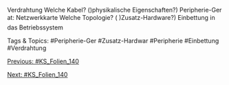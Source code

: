 Verdrahtung
Welche Kabel? ()physikalische Eigenschaften?)
Peripherie-Ger at: Netzwerkkarte
Welche Topologie? ( )Zusatz-Hardware?)
Einbettung in das Betriebssystem

   Tags & Topics:
   #Peripherie-Ger
   #Zusatz-Hardwar
   #Peripherie
   #Einbettung
   #Verdrahtung

[Previous: #KS_Folien_140](KS_Folien_140.md)

[Next: #KS_Folien_140](KS_Folien_140.md)